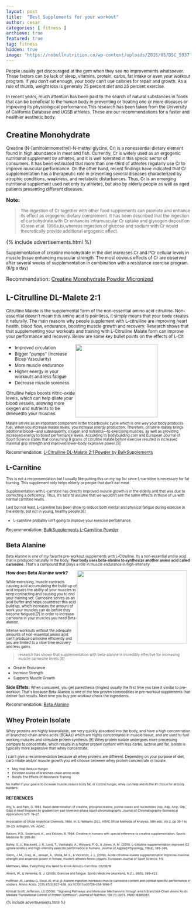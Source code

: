 ```yaml
---
layout: post
title:  "Best Supplements for your workout"
author: cesar
categories: [ fitness ]
archieve: true
featured: true
tag: fitness
hidden: true
image: "https://nobullnutrition.co/wp-content/uploads/2016/05/DSC_5937.jpg"
---
```


<p><small>People usually get discouraged at the gym when they see no improvements whatsoever. These factors can be lack of sleep, vitamins, protein, carbs, fat intake or even your workout program. If you don’t eat enough, your body can’t use calories for repair and growth.  As a rule of thumb, weight loss is generally 75 percent diet and 25 percent exercise. </small></p>

<p><small>In recent years, much attention has been paid to the search of natural substances in foods that can be
beneficial to the human body in preventing or treating one or more diseases or improving its physiological
performance.This research has been taken from the University of California Database and UCSB athletes. These are our recommendations for a faster and healthier aesthetic body. </small></p>


## Creatine Monohydrate 

<p><small>Creatine (N-[aminoiminomethyl]-N-methyl glycine, Cr) is a nonessential dietary element
found in high abundance in meat and fish. Currently, Cr is widely used as an ergogenic nutritional supplement
by athletes, and it is well tolerated in this specic sector of consumers. It has been estimated that
more than one-third of athletes regularly use Cr to improve muscular performance. On the other hand,
recent  findings have indicated that Cr supplementation has a therapeutic role in preventing several diseases
characterized by atrophic conditions, weakness, and metabolic disturbances. Thus, Cr is an emerging
nutritional supplement used not only by athletes, but also by elderly people as well as aged patients
presenting different diseases. </small></p>

<div id="amzn-assoc-ad-a7e4ebc7-eafd-4f1d-b287-846746261ff7"></div><script async src="//z-na.amazon-adsystem.com/widgets/onejs?MarketPlace=US&adInstanceId=a7e4ebc7-eafd-4f1d-b287-846746261ff7"></script>

<b>Note:</b>
><p><small>The ingestion of Cr together with other food supplements can promote and enhance its effect as ergogenic dietary complement. It has been described that the ingestion of carbohydrate with Cr enhances intramuscular Cr uptake and glycogen deposition (Green et¡al. 1996a,b),whereas ingestion of glucose and sodium with Cr would theoretically provide additional ergogenic effect. </small></p>

{% include advertisements.html %} 

<p><small> Supplementation of creatine monohydrate in the diet increases Cr and PCr cellular levels in muscle tissue enhancing muscular strength. The most obvious effects of Cr are observed after several weeks of supplementation in combination with a resistance exercise program.(6/g a day)</small></p>

Recommendation: <a href="https://amzn.to/2HmyLNh">Creatine Monohydrate Powder Micronized</a>

## L-Citrulline DL-Malete 2:1 
<p><small> Citrulline Malete is the supplemental form of the non-essential amino acid citrulline. Non-essential doesn't mean this amino acid is pointless, it simply means that your body creates it naturally. The main reasons why people supplement with L-citrulline are improving heart health, blood flow, endurance, boosting muscle growth and recovery. Research shows that that supplementing your workouts and training with L-Citrulline Malate form can improve your performance and recovery. Below are some key bullet points on the effects of L-Cit </small></p>

  <img src="https://i.pinimg.com/originals/70/36/26/70362625fd99ec58ee7a63bdf7cc5d94.jpg" style="width:225px;height:200px;margin-right:90px;float: right;">
  
  
+ <small> Improved circulation   </small>
+ <small> Bigger "pumps" (Increase Bicep Vascularity)  </small>
+ <small> More muscle endurance   </small>
+ <small> Higher energy in your workouts and less fatigue   </small>
+ <small> Decrease muscle soreness   </small>

<small> Citrulline helps boosts nitric-oxide levels, which can help dilate your blood vessels, allowing more oxygen and nutrients to be delievedto your muscles. 
  
<div id="amzn-assoc-ad-e57450d0-d647-4170-b574-f0c1fdf9df72"></div><script async src="//z-na.amazon-adsystem.com/widgets/onejs?MarketPlace=US&adInstanceId=e57450d0-d647-4170-b574-f0c1fdf9df72"></script>

<small>Malate serves as an important component in the tricarboxylic cycle which is one way your body produces fuel. When you increase malate levels, you increase energy production. Therefore, citrulline malate brings additional blood—and subsequently, oxygen and nutrients—to exercising muscles, as well as providing increased energy to boost performance levels. According to bodybuilding.com and European Journal of Sport Science states that consuming 8 grams of citrulline malate before exercise resulted in increased maximal grip strength and improved lower-body explosive power.[5]</small>

Recommendation: <a href="https://amzn.to/2IWrBSE">L-Citrulline DL-Malate 2:1 Powder by BulkSupplements</a>


## L-Carnitine 

<small> This is not a recommendation but I usually like putting this on my top list since L-carnitine is necessary for fat burning. This supplement only helps elderly or people that don’t eat meat. </small>

<small>Supplementation with L-carnitine has directly improved muscle growth is in the elderly and that was due to correcting a deficiency. Thus, it’s safe to assume that we wouldn’t see the same effects in those of us with normal carnitine levels.</small>

<div id="amzn-assoc-ad-f30b4ef0-2205-43e9-89cf-7fbc78018b1e"></div><script async src="//z-na.amazon-adsystem.com/widgets/onejs?MarketPlace=US&adInstanceId=f30b4ef0-2205-43e9-89cf-7fbc78018b1e"></script>

<small>Last but not least, L-carnitine has been show to reduce both mental and physical fatigue during exercise in the elderly, but not in young, healthy people.[6]</small> 

+ <small>L-carnitine probably isn’t going to improve your exercise performance. </small>

Recommendation: <a href="https://amzn.to/2SPjMO3">BulkSupplements L-Carnitine Powder</a>


## Beta Alanine 

<small>Beta Alanine is one of my favorite pre-workout supplements with L-Citrulline. Its a non-essential amino acid that is produced naturally in the body. <b>Your body uses beta-alanine to synthesize another amino acid called carnosine</b>. That's a compound that plays a role in muscle endurance in high-intensity.</small>


  <img src="http://muaythaipros.com/wp-content/uploads/2014/02/beta-alanine.jpg" style="width:300px;height:200px;margin-right:10px;float: right;">
 <b> How does Beta Alanine work?</b>

<small>While exercising, muscle contracts causing  acid accumulating the build-up of acid impairs the ability of your muscles to keep contracting and causing you to end your training set. Carnosine serves as an acid buffer and helps counteract this acid build up, which increases the amount of work your muscles can do before they become fatigued.[7] In order to increase carnosine in your muscles you need Beta-alanine.</small>
  
 <div id="amzn-assoc-ad-fe05528c-3d49-46dc-a8a9-336378252f6e"></div><script async src="//z-na.amazon-adsystem.com/widgets/onejs?MarketPlace=US&adInstanceId=fe05528c-3d49-46dc-a8a9-336378252f6e"></script>

<small>Intense workouts without the adequate amounts of non-essential amino acid can't produce carnosine efficiently and you are limited to a slow time recovery and less gains. </small>
> <small> research has shown that supplementation with beta-alanine is incredibly effective for increasing muscle carnosine levels.[8]</small>

+ <small>Greater Endurance </small>
+ <small>Increase Strength </small>
+ <small>Supports Muscle Growth </small>

<b>Side Effets: </b>
<small> When consumed, you get paresthesia (tingles) usually the first time you take it similar to pre-workout. That's because Beta-Alanine is one of the few proven commodities in pre-workout supplements that deliver fast results. Next time you buy pre-workout check the ingredients.</small>
 
Recommendation: <a href="https://amzn.to/2EVQmKI">Beta Alanine</a>

## Whey Protein Isolate 
<small> Whey proteins are highly bioavailable, are very quickly absorbed into the body, and have a high concentration of branched-chain amino acids (BCAAs) which are highly concentrated in muscle tissue, and are used to fuel working muscles and stimulate protein synthesis.[9]</small>
<small>Whey protein isolate undergoes more processing compare to concentrate, which results in a higher protein content with less carbs, lactose and fat. Isolate is typically more expensive than whey concentrate.</small>

<div id="amzn-assoc-ad-fa19bfe7-9e28-441e-b7f2-0939aa944c59"></div><script async src="//z-na.amazon-adsystem.com/widgets/onejs?MarketPlace=US&adInstanceId=fa19bfe7-9e28-441e-b7f2-0939aa944c59"></script>

<small> I can't give a recommendation because all whey proteins are different. Depending on your purpose of diet, carb intake and/or muscle growth you will choose between whey protein concentrate or Isolate. 

+ <small>May Help Reduce Hunger </small>
+ <small>Excellent source of branched-chain amino acids </small>
+ <small>Boosts The Effects Of Resistance Training </small>

<small>No matter if your goal is to increase muscle, reduce body fat, or control hunger, whey can help and its the #1 choice for all body builders.</small>

### REFERENCES
<small>Ally, A. and Park, G. 1992. Rapid-determination of creatine, phosphocreatine, purine-bases and nucleotides
(Atp, Adp, Amp, Gtp, Gdp) in heart biopsies by gradient ion-pair reversed-phase liquid-chromatography.
Journal of Chromatography-Biomedical Applications 575: 19–27.</small>

<small> Association of Ofcial Analytical Chemists. 1984. In: S. Williams (Ed.), AOAC Ofcial Methods of Analysis,
16th edn. Vol 2, pp 39-1 to 39-23. Arlington, VA: AOAC.</small>

<small>Balsom, P.D., Soderlund, K., and Ekblom, B. 1994. Creatine in humans with special reference to creatine
supplementation. Sports Medicine 18: 268–80.</small>

<small>Bailey, S. J., Blackwell, J. R., Lord, T., Vanhatalo, A., Winyard, P. G., & Jones, A. M. (2015). L-citrulline supplementation improves O2 uptake kinetics and high-intensity exercise performance in humans. Journal of Applied Physiology, 119(4), 385-395.</small>

<small>Glenn, J. M., Gray, M., Jensen, A., Stone, M. S., & Vincenzo, J. L. (2016). Acute citrulline-malate supplementation improves maximal strength and anaerobic power in female, masters athletes tennis players. European Journal of Sport Science, 1-9.</small>

<small> Matthews, Mike. Everything You Need to Know About L-Carnitine. 03/08/19 </small>

<small>Ament, W., & Verkerke, G. J. (2009). Exercise and fatigue. Sports Medicine (Auckland, N.Z.), 39(5), 389–422.</small>

<small>Hoffman JR, Landau G, Stout JR, et al. β-Alanine ingestion increases muscle carnosine content and combat specific performance in soldiers. Amino Acids. 2015;47(3):627-636. doi:10.1007/s00726-014-1896-7.</small>

<small> Kimball Scott; Jefferson, LS (2006). "Signaling Pathways and Molecular Mechanisms through which Branched-Chain Amino Acids Mediate Translational Control of Protein Synthesis". Journal of Nutrition. 136 (1): 227S. PMID 16365087.</small>


{% include advertisements.html %} 


